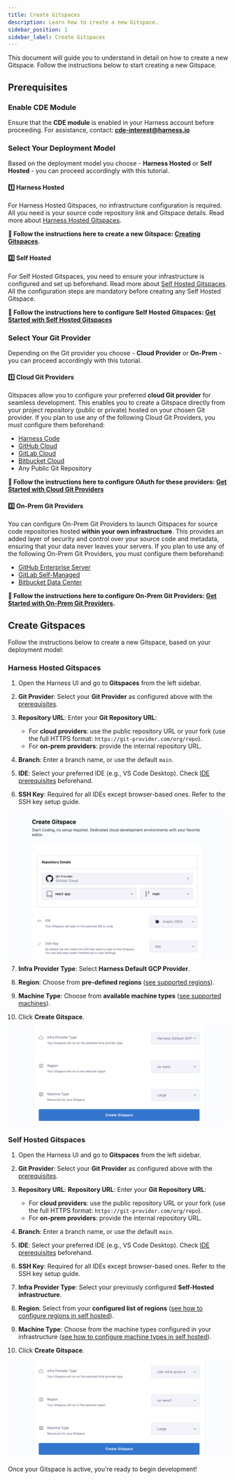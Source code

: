 ```yaml
---
title: Create Gitspaces
description: Learn how to create a new Gitspace. 
sidebar_position: 1
sidebar_label: Create Gitspaces
---
```


This document will guide you to understand in detail on how to create a new Gitspace. Follow the instructions below to start creating a new Gitspace. 

## Prerequisites

### Enable CDE Module
Ensure that the **CDE module** is enabled in your Harness account before proceeding.
For assistance, contact: **[cde-interest@harness.io](mailto:cde-interest@harness.io)**

### Select Your Deployment Model

Based on the deployment model you choose - **Harness Hosted** or **Self Hosted** - you can proceed accordingly with this tutorial.

#### 1️⃣ Harness Hosted

For Harness Hosted Gitspaces, no infrastructure configuration is required. All you need is your source code repository link and Gitspace details. Read more about [Harness Hosted Gitspaces](/docs/cloud-development-environments/introduction/self-hosted.md#harness-hosted-model).

**🔗 Follow the instructions here to create a new Gitspace: [Creating Gitspaces](/docs/cloud-development-environments/manage-gitspaces/create-gitspaces.md#create-gitspaces)**.

#### 2️⃣ Self Hosted

For Self Hosted Gitspaces, you need to ensure your infrastructure is configured and set up beforehand. Read more about [Self Hosted Gitspaces](/docs/cloud-development-environments/introduction/self-hosted.md#self-hosted-model). All the configuration steps are mandatory before creating any Self Hosted Gitspace.

**🔗 Follow the instructions here to configure Self Hosted Gitspaces: [Get Started with Self Hosted Gitspaces](/docs/cloud-development-environments/introduction/self-hosted.md#get-started-with-self-hosted-gitspaces)**

### Select Your Git Provider

Depending on the Git provider you choose - **Cloud Provider** or **On-Prem** - you can proceed accordingly with this tutorial.

#### 1️⃣ Cloud Git Providers

Gitspaces allow you to configure your preferred **cloud Git provider** for seamless development. This enables you to create a Gitspace directly from your project repository (public or private) hosted on your chosen Git provider.
If you plan to use any of the following Cloud Git Providers, you must configure them beforehand:

* [Harness Code](https://developer.harness.io/docs/code-repository/get-started/overview/)
* [GitHub Cloud](https://docs.github.com/en/get-started/start-your-journey/about-github-and-git)
* [GitLab Cloud](https://about.gitlab.com/)
* [Bitbucket Cloud](https://support.atlassian.com/bitbucket-cloud/docs/get-started-with-bitbucket-cloud/)
* Any Public Git Repository

**🔗 Follow the instructions here to configure OAuth for these providers: [Get Started with Cloud Git Providers](/docs/cloud-development-environments/git-providers/cloud-providers.md)**

#### 2️⃣ On-Prem Git Providers

You can configure On-Prem Git Providers to launch Gitspaces for source code repositories hosted **within your own infrastructure**. This provides an added layer of security and control over your source code and metadata, ensuring that your data never leaves your servers.
If you plan to use any of the following On-Prem Git Providers, you must configure them beforehand:

* [GitHub Enterprise Server](https://docs.github.com/en/enterprise-server@3.14/admin/overview/about-github-enterprise-server)
* [GitLab Self-Managed](https://docs.gitlab.com/subscriptions/self_managed/)
* [Bitbucket Data Center](https://www.atlassian.com/enterprise/data-center/bitbucket)

**🔗 Follow the instructions here to configure On-Prem Git Providers: [Get Started with On-Prem Git Providers](/docs/cloud-development-environments/git-providers/on-prem-providers.md).**

## Create Gitspaces
Follow the instructions below to create a new Gitspace, based on your deployment model:

### Harness Hosted Gitspaces

1. Open the Harness UI and go to **Gitspaces** from the left sidebar.

2. **Git Provider**: Select your **Git Provider** as configured above with the [prerequisites](/docs/cloud-development-environments/manage-gitspaces/create-gitspaces.md#select-your-git-provider). 

3. **Repository URL**: Enter your **Git Repository URL**:

   * For **cloud providers**: use the public repository URL or your fork (use the full HTTPS format: `https://git-provider.com/org/repo`).
   * For **on-prem providers**: provide the internal repository URL.

4. **Branch**: Enter a branch name, or use the default `main`.

5. **IDE**: Select your preferred IDE (e.g., VS Code Desktop). Check [IDE prerequisites](/docs/category/ides) beforehand.

6. **SSH Key**: Required for all IDEs except browser-based ones. Refer to the SSH key setup guide.

![](./static/create-github-1.png)

7. **Infra Provider Type**: Select **Harness Default GCP Provider**.

8. **Region**: Choose from **pre-defined regions** ([see supported regions](/docs/cloud-development-environments/introduction/whats-supported.md#regions-available)).

9. **Machine Type**: Choose from **available machine types** ([see supported machines](/docs/cloud-development-environments/introduction/whats-supported.md#machine-types)).

10. Click **Create Gitspace**.

![](./static/create-github-2.png)

### Self Hosted Gitspaces

1. Open the Harness UI and go to **Gitspaces** from the left sidebar.

2. **Git Provider**: Select your **Git Provider** as configured above with the [prerequisites](/docs/cloud-development-environments/manage-gitspaces/create-gitspaces.md#select-your-git-provider). 

3. **Repository URL**: **Repository URL**: Enter your **Git Repository URL**:

   * For **cloud providers**: use the public repository URL or your fork (use the full HTTPS format: `https://git-provider.com/org/repo`).
   * For **on-prem providers**: provide the internal repository URL.

4. **Branch**: Enter a branch name, or use the default `main`.

5. **IDE**: Select your preferred IDE (e.g., VS Code Desktop). Check [IDE prerequisites](/docs/category/ides) beforehand.

6. **SSH Key**: Required for all IDEs except browser-based ones. Refer to the SSH key setup guide.

7. **Infra Provider Type**: Select your previously configured **Self-Hosted infrastructure**.

8. **Region**: Select from your **configured list of regions** ([see how to configure regions in self hosted](/docs/cloud-development-environments/self-hosted-gitspaces/steps/gitspace-infra-ui.md#configure-regions)).

9. **Machine Type**: Choose from the machine types configured in your infrastructure ([see how to configure machine types in self hosted](/docs/cloud-development-environments/self-hosted-gitspaces/steps/manage-self-hosted.md#add-machines-in-gitspace-infrastructure)).

10. Click **Create Gitspace**.

![](./static/create-self-1.png)

Once your Gitspace is active, you're ready to begin development!

